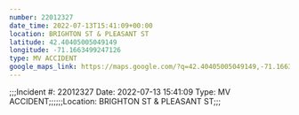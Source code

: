 ```yaml
---
number: 22012327
date_time: 2022-07-13T15:41:09+00:00
location: BRIGHTON ST & PLEASANT ST
latitude: 42.40405005049149
longitude: -71.1663499247126
type: MV ACCIDENT
google_maps_link: https://maps.google.com/?q=42.40405005049149,-71.1663499247126
---
```


;;;Incident #: 22012327  Date: 2022-07-13 15:41:09   Type: MV ACCIDENT;;;;;;Location: BRIGHTON ST & PLEASANT ST;;;
